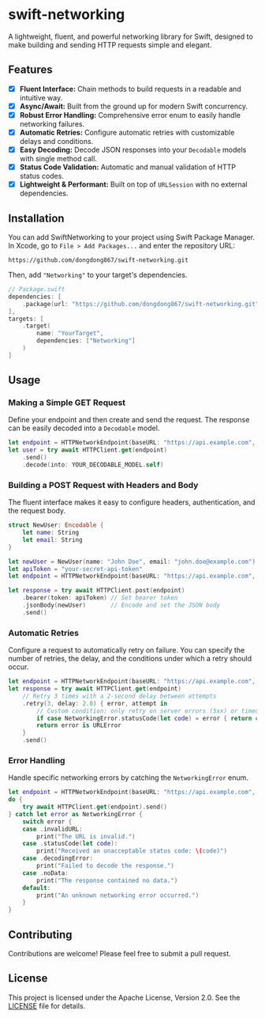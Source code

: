 # swift-networking

A lightweight, fluent, and powerful networking library for Swift, designed to make building and
sending HTTP requests simple and elegant.

## Features

- [x] **Fluent Interface:** Chain methods to build requests in a readable and intuitive way.
- [x] **Async/Await:** Built from the ground up for modern Swift concurrency.
- [x] **Robust Error Handling:** Comprehensive error enum to easily handle networking failures.
- [x] **Automatic Retries:** Configure automatic retries with customizable delays and conditions.
- [x] **Easy Decoding:** Decode JSON responses into your `Decodable` models with single method call.
- [x] **Status Code Validation:** Automatic and manual validation of HTTP status codes.
- [x] **Lightweight & Performant:** Built on top of `URLSession` with no external dependencies.

## Installation

You can add SwiftNetworking to your project using Swift Package Manager. In Xcode, go to `File > Add Packages...` and enter the repository URL:

```text
https://github.com/dongdong867/swift-networking.git
```

Then, add `"Networking"` to your target's dependencies.

```swift
// Package.swift
dependencies: [
    .package(url: "https://github.com/dongdong867/swift-networking.git", from: "1.0.0")
],
targets: [
    .target(
        name: "YourTarget",
        dependencies: ["Networking"]
    )
]
```

## Usage

### Making a Simple GET Request

Define your endpoint and then create and send the request. The response can be easily decoded into a `Decodable` model.

```swift
let endpoint = HTTPNetworkEndpoint(baseURL: "https://api.example.com", path: "/users/1")
let user = try await HTTPClient.get(endpoint)
    .send()
    .decode(into: YOUR_DECODABLE_MODEL.self)
```

### Building a POST Request with Headers and Body

The fluent interface makes it easy to configure headers, authentication, and the request body.

```swift
struct NewUser: Encodable {
    let name: String
    let email: String
}

let newUser = NewUser(name: "John Doe", email: "john.doe@example.com")
let apiToken = "your-secret-api-token"
let endpoint = HTTPNetworkEndpoint(baseURL: "https://api.example.com", path: "/users")

let response = try await HTTPClient.post(endpoint)
    .bearer(token: apiToken) // Set bearer token
    .jsonBody(newUser)       // Encode and set the JSON body
    .send()
```

### Automatic Retries

Configure a request to automatically retry on failure. You can specify the number of retries,
the delay, and the conditions under which a retry should occur.

```swift
let endpoint = HTTPNetworkEndpoint(baseURL: "https://api.example.com", path: "/users")
let response = try await HTTPClient.get(endpoint)
    // Retry 3 times with a 2-second delay between attempts
    .retry(3, delay: 2.0) { error, attempt in
        // Custom condition: only retry on server errors (5xx) or timeouts
        if case NetworkingError.statusCode(let code) = error { return code >= 500 }
        return error is URLError
    }
    .send()
```

### Error Handling

Handle specific networking errors by catching the `NetworkingError` enum.

```swift
let endpoint = HTTPNetworkEndpoint(baseURL: "https://api.example.com", path: "/not-found")
do {
    try await HTTPClient.get(endpoint).send()
} catch let error as NetworkingError {
    switch error {
    case .invalidURL:
        print("The URL is invalid.")
    case .statusCode(let code):
        print("Received an unacceptable status code: \(code)")
    case .decodingError:
        print("Failed to decode the response.")
    case .noData:
        print("The response contained no data.")
    default:
        print("An unknown networking error occurred.")
    }
}
```

## Contributing

Contributions are welcome! Please feel free to submit a pull request.

## License

This project is licensed under the Apache License, Version 2.0.
See the [LICENSE](LICENSE) file for details.
